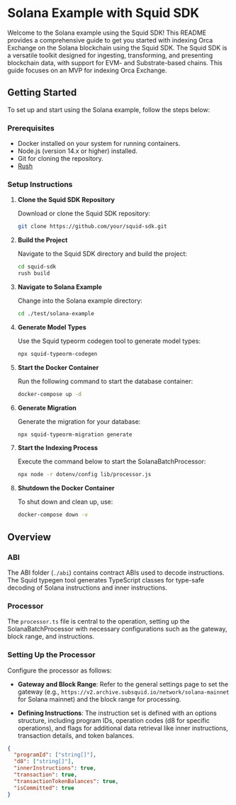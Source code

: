 
# Solana Example with Squid SDK

Welcome to the Solana example using the Squid SDK! This README provides a comprehensive guide to get you started with indexing Orca Exchange on the Solana blockchain using the Squid SDK. The Squid SDK is a versatile toolkit designed for ingesting, transforming, and presenting blockchain data, with support for EVM- and Substrate-based chains. This guide focuses on an MVP for indexing Orca Exchange.

## Getting Started

To set up and start using the Solana example, follow the steps below:

### Prerequisites

- Docker installed on your system for running containers.
- Node.js (version 14.x or higher) installed.
- Git for cloning the repository.
- [Rush](https://www.npmjs.com/package/@microsoft/rush)

### Setup Instructions

1. **Clone the Squid SDK Repository**

   Download or clone the Squid SDK repository:

   ```bash
   git clone https://github.com/your/squid-sdk.git
   ```

2. **Build the Project**

   Navigate to the Squid SDK directory and build the project:

   ```bash
   cd squid-sdk
   rush build
   ```

3. **Navigate to Solana Example**

   Change into the Solana example directory:

   ```bash
   cd ./test/solana-example
   ```

4. **Generate Model Types**

   Use the Squid typeorm codegen tool to generate model types:

   ```bash
   npx squid-typeorm-codegen
   ```

5. **Start the Docker Container**

   Run the following command to start the database container:

   ```bash
   docker-compose up -d
   ```

6. **Generate Migration**

   Generate the migration for your database:

   ```bash
   npx squid-typeorm-migration generate
   ```

7. **Start the Indexing Process**

   Execute the command below to start the SolanaBatchProcessor:

   ```bash
   npx node -r dotenv/config lib/processor.js
   ```

8. **Shutdown the Docker Container**

   To shut down and clean up, use:

   ```bash
   docker-compose down -v
   ```

## Overview

### ABI

The ABI folder (`./abi`) contains contract ABIs used to decode instructions. The Squid typegen tool generates TypeScript classes for type-safe decoding of Solana instructions and inner instructions.

### Processor

The `processor.ts` file is central to the operation, setting up the SolanaBatchProcessor with necessary configurations such as the gateway, block range, and instructions.

### Setting Up the Processor

Configure the processor as follows:

- **Gateway and Block Range**: Refer to the general settings page to set the gateway (e.g., `https://v2.archive.subsquid.io/network/solana-mainnet` for Solana mainnet) and the block range for processing.

- **Defining Instructions**: The instruction set is defined with an options structure, including program IDs, operation codes (d8 for specific operations), and flags for additional data retrieval like inner instructions, transaction details, and token balances.

```json
{
  "programId": ["string[]"],
  "d8": ["string[]"],
  "innerInstructions": true,
  "transaction": true,
  "transactionTokenBalances": true,
  "isCommitted": true
}
```

